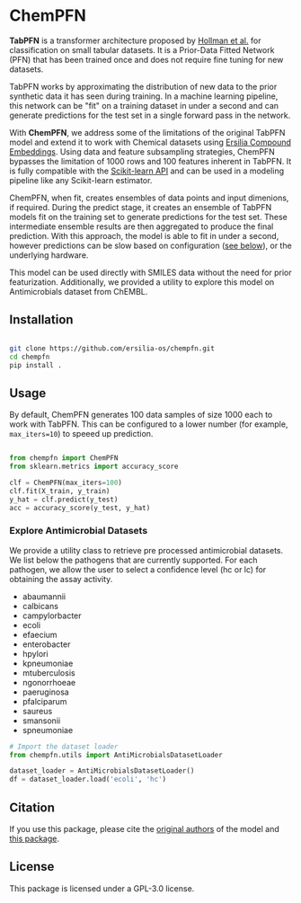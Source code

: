 # ChemPFN

**TabPFN** is a transformer architecture proposed by [Hollman et al.](https://arxiv.org/abs/2207.01848) for classification on small tabular datasets. It is a Prior-Data Fitted Network (PFN) that has been trained once and does not require fine tuning for new datasets.

TabPFN works by approximating the distribution of new data to the prior synthetic data it has seen during training. In a machine learning pipeline, this network can be "fit" on a training dataset in under a second and can generate predictions for the test set in a single forward pass in the network.

With **ChemPFN**, we address some of the limitations of the original TabPFN model and extend it to work with Chemical datasets using [Ersilia Compound Embeddings](https://pypi.org/project/eosce/). Using data and feature subsampling strategies, ChemPFN bypasses the limitation of 1000 rows and 100 features inherent in TabPFN. It is fully compatible with the [Scikit-learn API](https://scikit-learn.org/stable/index.html) and can be used in a modeling pipeline like any Scikit-learn estimator.

ChemPFN, when fit, creates ensembles of data points and input dimenions, if required. During the predict stage, it creates an ensemble of TabPFN models fit on the training set to generate predictions for the test set. These intermediate ensemble results are then aggregated to produce the final prediction. With this approach, the model is able to fit in under a second, however predictions can be slow based on configuration ([see below](https://github.com/ersilia-os/ensemble-tabpfn/blob/main/README.md#usage)), or the underlying hardware.

This model can be used directly with SMILES data without the need for prior featurization. Additionally, we provided a utility to explore this model on Antimicrobials dataset from ChEMBL.


## Installation

```bash

git clone https://github.com/ersilia-os/chempfn.git
cd chempfn
pip install .
```

## Usage

By default, ChemPFN generates 100 data samples of size 1000 each to work with TabPFN. This can be configured to a lower number (for example, `max_iters=10`) to speeed up prediction. 

```python

from chempfn import ChemPFN
from sklearn.metrics import accuracy_score

clf = ChemPFN(max_iters=100)
clf.fit(X_train, y_train)
y_hat = clf.predict(y_test)
acc = accuracy_score(y_test, y_hat)
```

### Explore Antimicrobial Datasets

We provide a utility class to retrieve pre processed antimicrobial datasets. We list below the pathogens that are currently supported. For each pathogen, we allow the user to select a confidence level (hc or lc) for obtaining the assay activity.

- abaumannii
- calbicans
- campylorbacter
- ecoli
- efaecium
- enterobacter
- hpylori
- kpneumoniae
- mtuberculosis
- ngonorrhoeae
- paeruginosa
- pfalciparum
- saureus
- smansonii
- spneumoniae

```python
# Import the dataset loader
from chempfn.utils import AntiMicrobialsDatasetLoader

dataset_loader = AntiMicrobialsDatasetLoader()
df = dataset_loader.load('ecoli', 'hc')
```

## Citation

If you use this package, please cite the [original authors](https://arxiv.org/abs/2207.01848) of the model and [this package](https://github.com/ersilia-os/chempfn/blob/master/CITATION.cff).

## License

This package is licensed under a GPL-3.0 license.
